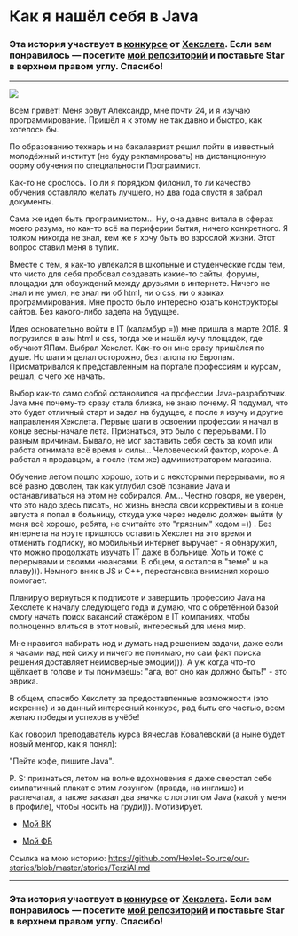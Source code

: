 # Как я нашёл себя в Java

### Эта история участвует в [конкурсе](mystory.hexlet.io) от [Хекслета](ru.hexlet.io). Если вам понравилось — посетите [мой репозиторий](github.com/Hexlet/our-stories) и поставьте Star в верхнем правом углу. Спасибо!

---

![](https://github.com/YolgaDev/our-stories/blob/master/stories/images/Poster%20Java.jpg?raw=True) 

Всем привет! Меня зовут Александр, мне почти 24, и я изучаю программирование. Пришёл я к этому не так давно и быстро, как хотелось бы. 

По образованию технарь и на бакалавриат решил пойти в известный молодёжный институт (не буду рекламировать) на дистанционную форму обучения по специальности Программист. 

Как-то не срослось. То ли я порядком филонил, то ли качество обучения оставляло желать лучшего, но два года спустя я забрал документы.

Сама же идея быть программистом... Ну, она давно витала в сферах моего разума, но как-то всё на периферии бытия, ничего конкретного. Я толком никогда не знал, кем же я хочу быть во взрослой жизни. Этот вопрос ставил меня в тупик.

Вместе с тем, я как-то увлекался в школьные и студенческие годы тем, что чисто для себя пробовал создавать какие-то сайты, форумы, площадки для обсуждений между друзьями в интернете. Ничего не знал и не умел, не знал ни об html, ни о css, ни о языках программирования. Мне просто было интересно юзать конструкторы сайтов. Без какого-либо задела на будущее. 

Идея основательно войти в IT (каламбур =)) мне пришла в марте 2018. Я погрузился в азы html и css, тогда же и нашёл кучу площадок, где обучают ЯПам. Выбрал Хекслет. Как-то он мне сразу пришёлся по душе. Но шаги я делал осторожно, без галопа по Европам. Присматривался к представленным на портале профессиям и курсам, решал, с чего же начать.

Выбор как-то само собой остановился на профессии Java-разработчик. Java мне почему-то сразу стала близка, не знаю почему. Я подумал, что это будет отличный старт и задел на будущее, а после я изучу и другие направления Хекслета. Первые шаги в освоении профессии я начал в конце весны-начале лета. Признаться, это было с перерывами. По разным причинам. Бывало, не мог заставить себя сесть за комп или работа отнимала всё время и силы... Человеческий фактор, короче. А работал я продавцом, а после (там же) администратором магазина.

Обучение летом пошло хорошо, хоть и с некоторыми перерывами, но я всё равно доволен, так как углубил своё познание Java и останавливаться на этом не собирался. Ам... Честно говоря, не уверен, что это надо здесь писать, но жизнь внесла свои коррективы и в конце августа я попал в больницу, откуда уже через неделю должен выйти (у меня всё хорошо, ребята, не считайте это "грязным" ходом =)) . Без интернета на ноуте пришлось оставить Хекслет на это время и отменить подписку, но мобильный интернет выручает - я обнаружил, что можно продолжать изучать IT даже в больнице. Хоть и тоже с перерывами и своими нюансами. В общем, я остался в "теме" и на плаву))). Немного вник в JS и C++, перестановка внимания хорошо помогает. 

Планирую вернуться к подписоте и завершить профессию Java на Хекслете к началу следующего года и думаю, что с обретённой базой смогу начать поиск вакансий стажёром в IT компаниях, чтобы полноценно влиться в этот новый, интересный для меня мир. 

Мне нравится набирать код и думать над решением задачи, даже если я часами над ней сижу и ничего не понимаю, но сам факт поиска решения доставляет неимоверные эмоции))). А уж когда что-то щёлкает в голове и ты понимаешь: "ага, вот оно как должно быть!" - это эврика.

В общем, спасибо Хекслету за предоставленные возможности (это искренне) и за данный интересный конкурс, рад быть его частью, всем желаю победы и успехов в учёбе! 

Как говорил преподаватель курса Вячеслав Ковалевский (а ныне будет новый ментор, как я понял):

"Пейте кофе, пишите Java".

P. S: признаться, летом на волне вдохновения я даже сверстал себе симпатичный плакат с этим лозунгом (правда, на инглише) и распечатал, а также заказал два значка с логотипом Java (какой у меня в профиле), чтобы носить на груди))). Мотивирует.

- [Мой ВК](https://vk.com/ahmyolen) 

- [Мой ФБ](https://facebook.com/yargawriter)

Ссылка на мою историю: https://github.com/Hexlet-Source/our-stories/blob/master/stories/TerziAl.md
      
---

### Эта история участвует в [конкурсе](mystory.hexlet.io) от [Хекслета](ru.hexlet.io). Если вам понравилось — посетите [мой репозиторий](github.com/Hexlet/our-stories) и поставьте Star в верхнем правом углу. Спасибо!

